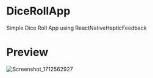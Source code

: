 # DiceRollApp
Simple Dice Roll App using ReactNativeHapticFeedback 

# Preview
![Screenshot_1712562927](https://github.com/Riser17/DiceRollApp/assets/91198103/d626b973-4b6e-45b4-a168-7a0047e7e3fb)
